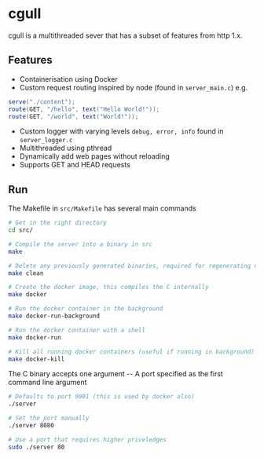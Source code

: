 # cgull
cgull is a multithreaded sever that has a subset of features from http 1.x.

## Features
- Containerisation using Docker
- Custom request routing inspired by node (found in `server_main.c`) e.g.
```Java
serve("./content");
route(GET, "/hello", text("Hello World!"));
route(GET, "/world", text("World!"));
```
- Custom logger with varying levels `debug, error, info` found in `server_logger.c`
- Multithreaded using pthread
- Dynamically add web pages without reloading
- Supports GET and HEAD requests

## Run
The Makefile in `src/Makefile` has several main commands

```Bash
# Get in the right directory
cd src/

# Compile the server into a binary in src
make

# Delete any previously generated binaries, required for regenerating new binary
make clean

# Create the docker image, this compiles the C internally
make docker

# Run the docker container in the background
make docker-run-background

# Run the docker container with a shell
make docker-run

# Kill all running docker containers (useful if running in background)
make docker-kill
```

The C binary accepts one argument -- A port specified as the first command line argument

```Bash
# Defaults to port 9001 (this is used by docker also)
./server 

# Set the port manually
./server 8080

# Use a port that requires higher priveledges
sudo ./server 80
```